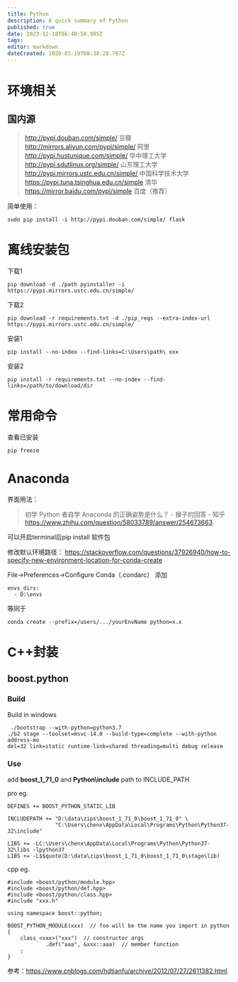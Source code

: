 ```yaml
---
title: Python
description: A quick summary of Python
published: true
date: 2023-12-18T06:40:50.985Z
tags: 
editor: markdown
dateCreated: 2020-03-19T08:38:28.707Z
---
```


# 环境相关
## 国内源
> http://pypi.douban.com/simple/  豆瓣
http://mirrors.aliyun.com/pypi/simple/ 阿里
http://pypi.hustunique.com/simple/ 华中理工大学
http://pypi.sdutlinux.org/simple/ 山东理工大学
http://pypi.mirrors.ustc.edu.cn/simple/  中国科学技术大学
https://pypi.tuna.tsinghua.edu.cn/simple 清华
https://mirror.baidu.com/pypi/simple 百度（推荐）

简单使用：
```
sudo pip install -i http://pypi.douban.com/simple/ flask
```

# 离线安装包
下载1
```
pip download -d ./path pyinstaller -i https://pypi.mirrors.ustc.edu.cn/simple/
```
下载2
```
pip download -r requirements.txt -d ./pip_reqs --extra-index-url https://pypi.mirrors.ustc.edu.cn/simple/
```
安装1
```
pip install --no-index --find-links=C:\Users\path\ xxx
```
安装2
```
pip install -r requirements.txt --no-index --find-links=/path/to/download/dir 
```

# 常用命令
查看已安装
```
pip freeze
```

# Anaconda
界面用法：
>初学 Python 者自学 Anaconda 的正确姿势是什么？ - 猴子的回答 - 知乎
>https://www.zhihu.com/question/58033789/answer/254673663

可以开启terminal后pip install 软件包

修改默认环境路径：
https://stackoverflow.com/questions/37926940/how-to-specify-new-environment-location-for-conda-create

File->Preferences->Configure Conda（.condarc）
添加
```
envs_dirs:
  - D:\envs
```
等同于
```
conda create --prefix=/users/.../yourEnvName python=x.x
```

# C++封装
## boost.python
### Build
Build in windows

```
 ./bootstrap --with-python=python3.7
./b2 stage --toolset=msvc-14.0 --build-type=complete --with-python address-mo
del=32 link=static runtime-link=shared threading=multi debug release
```

### Use
add **boost_1_71_0** and **Python\include** path to INCLUDE_PATH

pro eg.
```
DEFINES += BOOST_PYTHON_STATIC_LIB

INCLUDEPATH += "D:\data\zips\boost_1_71_0\boost_1_71_0" \
               "C:\Users\chenx\AppData\Local\Programs\Python\Python37-32\include"
							 
LIBS += -LC:\Users\chenx\AppData\Local\Programs\Python\Python37-32\libs -lpython37
LIBS += -L$$quote(D:\data\zips\boost_1_71_0\boost_1_71_0\stage\lib)
```

cpp eg.
```
#include <boost/python/module.hpp>
#include <boost/python/def.hpp>
#include <boost/python/class.hpp>
#include "xxx.h"

using namespace boost::python;

BOOST_PYTHON_MODULE(xxx)  // foo will be the name you import in python
{
    class_<xxx>("xxx")  // constructor args
            .def("aaa", &xxx::aaa)  // member function
    ;
}
```
							 
参考：https://www.cnblogs.com/hdtianfu/archive/2012/07/27/2611382.html